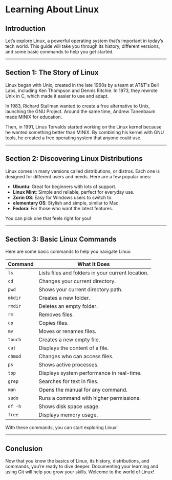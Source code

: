 # Learning About Linux

## Introduction
Let’s explore Linux, a powerful operating system that’s important in today’s tech world. This guide will take you through its history, different versions, and some basic commands to help you get started.

---

## Section 1: The Story of Linux
Linux began with Unix, created in the late 1960s by a team at AT&T's Bell Labs, including Ken Thompson and Dennis Ritchie. In 1973, they rewrote Unix in C, which made it easier to use and adapt.

In 1983, Richard Stallman wanted to create a free alternative to Unix, launching the GNU Project. Around the same time, Andrew Tanenbaum made MINIX for education.

Then, in 1991, Linus Torvalds started working on the Linux kernel because he wanted something better than MINIX. By combining his kernel with GNU tools, he created a free operating system that anyone could use.

---

## Section 2: Discovering Linux Distributions
Linux comes in many versions called distributions, or distros. Each one is designed for different users and needs. Here are a few popular ones:

- **Ubuntu**: Great for beginners with lots of support.
- **Linux Mint**: Simple and reliable, perfect for everyday use.
- **Zorin OS**: Easy for Windows users to switch to.
- **elementary OS**: Stylish and simple, similar to Mac.
- **Fedora**: For those who want the latest features.

You can pick one that feels right for you!

---

## Section 3: Basic Linux Commands
Here are some basic commands to help you navigate Linux:

| Command   | What It Does                                   |
|-----------|------------------------------------------------|
| `ls`      | Lists files and folders in your current location. |
| `cd`      | Changes your current directory.                |
| `pwd`     | Shows your current directory path.             |
| `mkdir`   | Creates a new folder.                          |
| `rmdir`   | Deletes an empty folder.                       |
| `rm`      | Removes files.                                 |
| `cp`      | Copies files.                                  |
| `mv`      | Moves or renames files.                        |
| `touch`   | Creates a new empty file.                      |
| `cat`     | Displays the content of a file.                |
| `chmod`   | Changes who can access files.                  |
| `ps`      | Shows active processes.                         |
| `top`     | Displays system performance in real-time.      |
| `grep`    | Searches for text in files.                    |
| `man`     | Opens the manual for any command.              |
| `sudo`    | Runs a command with higher permissions.        |
| `df -h`   | Shows disk space usage.                        |
| `free`    | Displays memory usage.                         |

With these commands, you can start exploring Linux!

---

## Conclusion
Now that you know the basics of Linux, its history, distributions, and commands, you’re ready to dive deeper. Documenting your learning and using Git will help you grow your skills. Welcome to the world of Linux!
